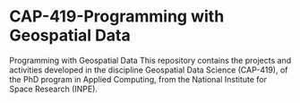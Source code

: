 # CAP-419-Programming with Geospatial Data
Programming with Geospatial Data This repository contains the projects and activities developed in the discipline Geospatial Data Science (CAP-419), of the PhD program in Applied Computing, from the National Institute for Space Research (INPE).
